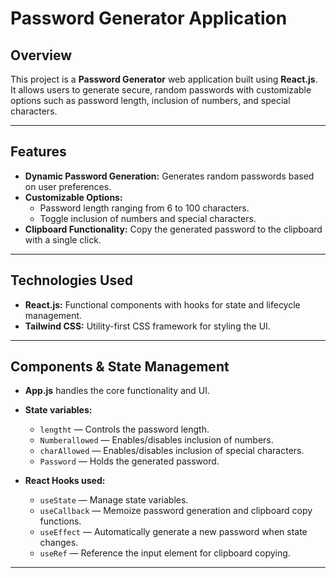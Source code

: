 # Password Generator Application

## Overview
This project is a **Password Generator** web application built using **React.js**. It allows users to generate secure, random passwords with customizable options such as password length, inclusion of numbers, and special characters.

---

## Features

- **Dynamic Password Generation:** Generates random passwords based on user preferences.
- **Customizable Options:**  
  - Password length ranging from 6 to 100 characters.  
  - Toggle inclusion of numbers and special characters.  
- **Clipboard Functionality:** Copy the generated password to the clipboard with a single click.

---

## Technologies Used

- **React.js:** Functional components with hooks for state and lifecycle management.  
- **Tailwind CSS:** Utility-first CSS framework for styling the UI.

---

## Components & State Management

- **App.js** handles the core functionality and UI.  
- **State variables:**  
  - `lengtht` — Controls the password length.  
  - `Numberallowed` — Enables/disables inclusion of numbers.  
  - `charAllowed` — Enables/disables inclusion of special characters.  
  - `Password` — Holds the generated password.  

- **React Hooks used:**  
  - `useState` — Manage state variables.  
  - `useCallback` — Memoize password generation and clipboard copy functions.  
  - `useEffect` — Automatically generate a new password when state changes.  
  - `useRef` — Reference the input element for clipboard copying.

---

